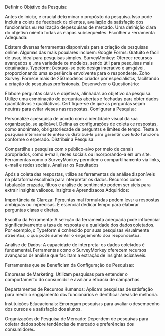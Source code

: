 Definir o Objetivo da Pesquisa:

Antes de iniciar, é crucial determinar o propósito da pesquisa. Isso pode incluir a coleta de feedback de clientes, avaliação da satisfação dos funcionários ou realização de pesquisas de mercado. Uma definição clara do objetivo orienta todas as etapas subsequentes.
Escolher a Ferramenta Adequada:

Existem diversas ferramentas disponíveis para a criação de pesquisas online. Algumas das mais populares incluem:
Google Forms: Gratuito e fácil de usar, ideal para pesquisas simples.
SurveyMonkey: Oferece recursos avançados e uma variedade de modelos, sendo útil para pesquisas mais detalhadas.
Typeform: Destaca-se pelo design interativo e amigável, proporcionando uma experiência envolvente para o respondente.
Zoho Survey: Fornece mais de 250 modelos criados por especialistas, facilitando a criação de pesquisas profissionais.
Desenvolver o Questionário:

Elabore perguntas claras e objetivas, alinhadas ao objetivo da pesquisa. Utilize uma combinação de perguntas abertas e fechadas para obter dados quantitativos e qualitativos. Certifique-se de que as perguntas sejam neutras para evitar vieses nas respostas.
Configurar a Pesquisa:

Personalize a pesquisa de acordo com a identidade visual da sua organização, se aplicável. Defina as configurações de coleta de respostas, como anonimato, obrigatoriedade de perguntas e limites de tempo. Teste a pesquisa internamente antes de distribuí-la para garantir que tudo funcione conforme o esperado.
Distribuir a Pesquisa:

Compartilhe a pesquisa com o público-alvo por meio de canais apropriados, como e-mail, redes sociais ou incorporando-a em um site. Ferramentas como o SurveyMonkey permitem o compartilhamento via links, e-mail e redes sociais.
Analisar os Resultados:

Após a coleta das respostas, utilize as ferramentas de análise disponíveis na plataforma escolhida para interpretar os dados. Recursos como tabulação cruzada, filtros e análise de sentimento podem ser úteis para extrair insights valiosos.
Insights e Aprendizados Adquiridos:

Importância da Clareza: Perguntas mal formuladas podem levar a respostas ambíguas ou imprecisas. É essencial dedicar tempo para elaborar perguntas claras e diretas.

Escolha da Ferramenta: A seleção da ferramenta adequada pode influenciar significativamente a taxa de resposta e a qualidade dos dados coletados. Por exemplo, o Typeform é conhecido por suas pesquisas visualmente atraentes, o que pode aumentar o engajamento dos respondentes.

Análise de Dados: A capacidade de interpretar os dados coletados é fundamental. Ferramentas como o SurveyMonkey oferecem recursos avançados de análise que facilitam a extração de insights acionáveis.

Ferramentas que se Beneficiam da Configuração de Pesquisas:

Empresas de Marketing: Utilizam pesquisas para entender o comportamento do consumidor e avaliar a eficácia de campanhas.

Departamentos de Recursos Humanos: Aplicam pesquisas de satisfação para medir o engajamento dos funcionários e identificar áreas de melhoria.

Instituições Educacionais: Empregam pesquisas para avaliar o desempenho dos cursos e a satisfação dos alunos.

Organizações de Pesquisa de Mercado: Dependem de pesquisas para coletar dados sobre tendências de mercado e preferências dos consumidores.
